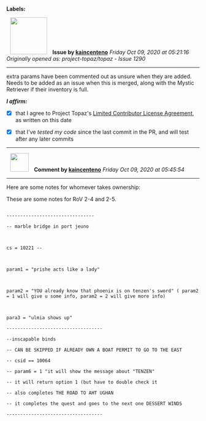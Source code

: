 **Labels:**



<a href="https://github.com/kaincenteno"><img src="https://avatars3.githubusercontent.com/u/26943220?v=4" width="96" height="96" hspace="10"></img></a> **Issue by [kaincenteno](https://github.com/kaincenteno)**
_Friday Oct 09, 2020 at 05:21:16_
_Originally opened as: project-topaz/topaz - Issue 1290_

----

extra params have been commented out as unsure when they are added. Needs to be added as an issue when this is merged, along with the Mystic Retriever if their inventory is full.

<!-- place 'x' mark between square [] brackets to affirm: -->
**_I affirm:_**
- [x] that I agree to Project Topaz's [Limited Contributor License Agreement](http://project-topaz.com/blob/release/CONTRIBUTOR_AGREEMENT.md), as written on this date
- [x] that I've _tested my code_ since the last commit in the PR, and will test after any later commits




----
<a href="https://github.com/kaincenteno"><img src="https://avatars3.githubusercontent.com/u/26943220?v=4" width="48" height="48" hspace="10"></img></a> **Comment by [kaincenteno](https://github.com/kaincenteno)**
_Friday Oct 09, 2020 at 05:45:54_

----

Here are some notes for whomever takes ownership:

These are some notes for RoV 2-4 and 2-5.

```
--------------------------------
-- marble bridge in port jeuno

cs = 10221 --

param1 = "prishe acts like a lady"

param2 = "YOU already know that phoenix is on tenzen's sword" ( param2 = 1 will give u some info, param2 = 2 will give more info)

para3 = "ulmia shows up"
-----------------------------------
--inscapable binds
-- CAN BE SKIPPED IF ALREADY OWN A BOAT PERMIT TO GO TO THE EAST
-- csid == 10064
-- param6 = 1 "it will show the message about "TENZEN"
-- it will return option 1 (but have to double check it
-- also completes THE ROAD TO AHT UGHAN
-- it completes the quest and goes to the next one DESSERT WINDS
-----------------------------------
```
